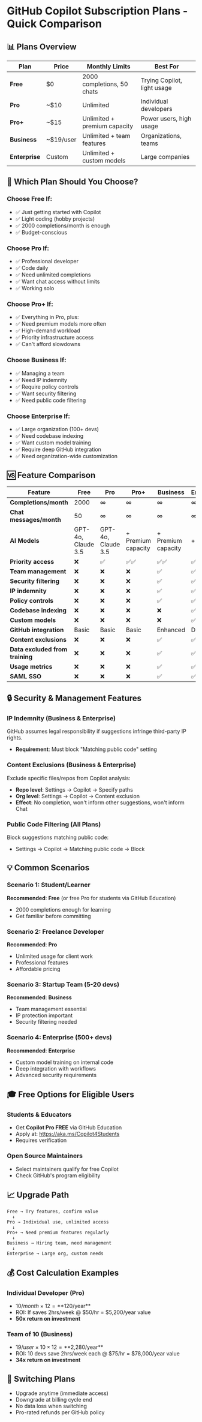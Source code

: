 # GitHub Copilot Subscription Plans - Quick Comparison

## 📊 Plans Overview

| Plan | Price | Monthly Limits | Best For |
|------|-------|----------------|----------|
| **Free** | $0 | 2000 completions, 50 chats | Trying Copilot, light usage |
| **Pro** | ~$10 | Unlimited | Individual developers |
| **Pro+** | ~$15 | Unlimited + premium capacity | Power users, high usage |
| **Business** | ~$19/user | Unlimited + team features | Organizations, teams |
| **Enterprise** | Custom | Unlimited + custom models | Large companies |

## 🎯 Which Plan Should You Choose?

### Choose **Free** If:
- ✅ Just getting started with Copilot
- ✅ Light coding (hobby projects)
- ✅ 2000 completions/month is enough
- ✅ Budget-conscious

### Choose **Pro** If:
- ✅ Professional developer
- ✅ Code daily
- ✅ Need unlimited completions
- ✅ Want chat access without limits
- ✅ Working solo

### Choose **Pro+** If:
- ✅ Everything in Pro, plus:
- ✅ Need premium models more often
- ✅ High-demand workload
- ✅ Priority infrastructure access
- ✅ Can't afford slowdowns

### Choose **Business** If:
- ✅ Managing a team
- ✅ Need IP indemnity
- ✅ Require policy controls
- ✅ Want security filtering
- ✅ Need public code filtering

### Choose **Enterprise** If:
- ✅ Large organization (100+ devs)
- ✅ Need codebase indexing
- ✅ Want custom model training
- ✅ Require deep GitHub integration
- ✅ Need organization-wide customization

## 🆚 Feature Comparison

| Feature | Free | Pro | Pro+ | Business | Enterprise |
|---------|------|-----|------|----------|------------|
| **Completions/month** | 2000 | ∞ | ∞ | ∞ | ∞ |
| **Chat messages/month** | 50 | ∞ | ∞ | ∞ | ∞ |
| **AI Models** | GPT-4o, Claude 3.5 | GPT-4o, Claude 3.5 | + Premium capacity | + Premium capacity | + Custom |
| **Priority access** | ❌ | ✅ | ✅✅ | ✅✅ | ✅✅✅ |
| **Team management** | ❌ | ❌ | ❌ | ✅ | ✅ |
| **Security filtering** | ❌ | ❌ | ❌ | ✅ | ✅ |
| **IP indemnity** | ❌ | ❌ | ❌ | ✅ | ✅ |
| **Policy controls** | ❌ | ❌ | ❌ | ✅ | ✅ |
| **Codebase indexing** | ❌ | ❌ | ❌ | ❌ | ✅ |
| **Custom models** | ❌ | ❌ | ❌ | ❌ | ✅ |
| **GitHub integration** | Basic | Basic | Basic | Enhanced | Deep |
| **Content exclusions** | ❌ | ❌ | ❌ | ✅ | ✅ |
| **Data excluded from training** | ❌ | ❌ | ❌ | ✅ | ✅ |
| **Usage metrics** | ❌ | ❌ | ❌ | ✅ | ✅ |
| **SAML SSO** | ❌ | ❌ | ❌ | ✅ | ✅ |

## 🔒 Security & Management Features

### IP Indemnity (Business & Enterprise)
GitHub assumes legal responsibility if suggestions infringe third-party IP rights.
- **Requirement**: Must block "Matching public code" setting

### Content Exclusions (Business & Enterprise)
Exclude specific files/repos from Copilot analysis:
- **Repo level**: Settings → Copilot → Specify paths
- **Org level**: Settings → Copilot → Content exclusion
- **Effect**: No completion, won't inform other suggestions, won't inform Chat

### Public Code Filtering (All Plans)
Block suggestions matching public code:
- Settings → Copilot → Matching public code → Block

## 💡 Common Scenarios

### Scenario 1: Student/Learner
**Recommended**: **Free** (or free Pro for students via GitHub Education)
- 2000 completions enough for learning
- Get familiar before committing

### Scenario 2: Freelance Developer
**Recommended**: **Pro**
- Unlimited usage for client work
- Professional features
- Affordable pricing

### Scenario 3: Startup Team (5-20 devs)
**Recommended**: **Business**
- Team management essential
- IP protection important
- Security filtering needed

### Scenario 4: Enterprise (500+ devs)
**Recommended**: **Enterprise**
- Custom model training on internal code
- Deep integration with workflows
- Advanced security requirements

## 🎓 Free Options for Eligible Users

### Students & Educators
- Get **Copilot Pro FREE** via GitHub Education
- Apply at: https://aka.ms/Copilot4Students
- Requires verification

### Open Source Maintainers
- Select maintainers qualify for free Copilot
- Check GitHub's program eligibility

## 📈 Upgrade Path

```
Free → Try features, confirm value
  ↓
Pro → Individual use, unlimited access
  ↓
Pro+ → Need premium features regularly
  ↓
Business → Hiring team, need management
  ↓
Enterprise → Large org, custom needs
```

## 💰 Cost Calculation Examples

### Individual Developer (Pro)
- $10/month × 12 = **$120/year**
- ROI: If saves 2hrs/week @ $50/hr = $5,200/year value
- **50x return on investment**

### Team of 10 (Business)
- $19/user × 10 × 12 = **$2,280/year**
- ROI: 10 devs save 2hrs/week each @ $75/hr = $78,000/year value
- **34x return on investment**

## 🔄 Switching Plans

- Upgrade anytime (immediate access)
- Downgrade at billing cycle end
- No data loss when switching
- Pro-rated refunds per GitHub policy
